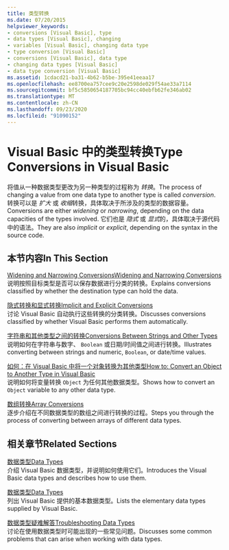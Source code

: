 ```yaml
---
title: 类型转换
ms.date: 07/20/2015
helpviewer_keywords:
- conversions [Visual Basic], type
- data types [Visual Basic], changing
- variables [Visual Basic], changing data type
- type conversion [Visual Basic]
- conversions [Visual Basic], data type
- changing data types [Visual Basic]
- data type conversion [Visual Basic]
ms.assetid: 1cdacd21-ba31-4b62-b5be-395e41eeaa17
ms.openlocfilehash: ee8700ea757cee9c20e2598de029f54ae33a7114
ms.sourcegitcommit: bf5c5850654187705bc94cc40ebfb62fe346ab02
ms.translationtype: MT
ms.contentlocale: zh-CN
ms.lasthandoff: 09/23/2020
ms.locfileid: "91090152"
---
```

# <a name="type-conversions-in-visual-basic"></a><span data-ttu-id="9a7b3-102">Visual Basic 中的类型转换</span><span class="sxs-lookup"><span data-stu-id="9a7b3-102">Type Conversions in Visual Basic</span></span>

<span data-ttu-id="9a7b3-103">将值从一种数据类型更改为另一种类型的过程称为 *转换*。</span><span class="sxs-lookup"><span data-stu-id="9a7b3-103">The process of changing a value from one data type to another type is called *conversion*.</span></span> <span data-ttu-id="9a7b3-104">转换可以是 *扩大* 或 *收缩*转换，具体取决于所涉及的类型的数据容量。</span><span class="sxs-lookup"><span data-stu-id="9a7b3-104">Conversions are either *widening* or *narrowing*, depending on the data capacities of the types involved.</span></span> <span data-ttu-id="9a7b3-105">它们也是 *隐式* 或 *显式*的，具体取决于源代码中的语法。</span><span class="sxs-lookup"><span data-stu-id="9a7b3-105">They are also *implicit* or *explicit*, depending on the syntax in the source code.</span></span>  
  
## <a name="in-this-section"></a><span data-ttu-id="9a7b3-106">本节内容</span><span class="sxs-lookup"><span data-stu-id="9a7b3-106">In This Section</span></span>  

 [<span data-ttu-id="9a7b3-107">Widening and Narrowing Conversions</span><span class="sxs-lookup"><span data-stu-id="9a7b3-107">Widening and Narrowing Conversions</span></span>](widening-and-narrowing-conversions.md)  
 <span data-ttu-id="9a7b3-108">说明按照目标类型是否可以保存数据进行分类的转换。</span><span class="sxs-lookup"><span data-stu-id="9a7b3-108">Explains conversions classified by whether the destination type can hold the data.</span></span>  
  
 [<span data-ttu-id="9a7b3-109">隐式转换和显式转换</span><span class="sxs-lookup"><span data-stu-id="9a7b3-109">Implicit and Explicit Conversions</span></span>](implicit-and-explicit-conversions.md)  
 <span data-ttu-id="9a7b3-110">讨论 Visual Basic 自动执行这些转换的分类转换。</span><span class="sxs-lookup"><span data-stu-id="9a7b3-110">Discusses conversions classified by whether Visual Basic performs them automatically.</span></span>  
  
 [<span data-ttu-id="9a7b3-111">字符串和其他类型之间的转换</span><span class="sxs-lookup"><span data-stu-id="9a7b3-111">Conversions Between Strings and Other Types</span></span>](conversions-between-strings-and-other-types.md)  
 <span data-ttu-id="9a7b3-112">说明如何在字符串与数字、 `Boolean` 或日期/时间值之间进行转换。</span><span class="sxs-lookup"><span data-stu-id="9a7b3-112">Illustrates converting between strings and numeric, `Boolean`, or date/time values.</span></span>  
  
 [<span data-ttu-id="9a7b3-113">如何：在 Visual Basic 中将一个对象转换为其他类型</span><span class="sxs-lookup"><span data-stu-id="9a7b3-113">How to: Convert an Object to Another Type in Visual Basic</span></span>](how-to-convert-an-object-to-another-type.md)  
 <span data-ttu-id="9a7b3-114">说明如何将变量转换 `Object` 为任何其他数据类型。</span><span class="sxs-lookup"><span data-stu-id="9a7b3-114">Shows how to convert an `Object` variable to any other data type.</span></span>  
  
 [<span data-ttu-id="9a7b3-115">数组转换</span><span class="sxs-lookup"><span data-stu-id="9a7b3-115">Array Conversions</span></span>](array-conversions.md)  
 <span data-ttu-id="9a7b3-116">逐步介绍在不同数据类型的数组之间进行转换的过程。</span><span class="sxs-lookup"><span data-stu-id="9a7b3-116">Steps you through the process of converting between arrays of different data types.</span></span>  
  
## <a name="related-sections"></a><span data-ttu-id="9a7b3-117">相关章节</span><span class="sxs-lookup"><span data-stu-id="9a7b3-117">Related Sections</span></span>  

 [<span data-ttu-id="9a7b3-118">数据类型</span><span class="sxs-lookup"><span data-stu-id="9a7b3-118">Data Types</span></span>](index.md)  
 <span data-ttu-id="9a7b3-119">介绍 Visual Basic 数据类型，并说明如何使用它们。</span><span class="sxs-lookup"><span data-stu-id="9a7b3-119">Introduces the Visual Basic data types and describes how to use them.</span></span>  
  
 [<span data-ttu-id="9a7b3-120">数据类型</span><span class="sxs-lookup"><span data-stu-id="9a7b3-120">Data Types</span></span>](../../../language-reference/data-types/index.md)  
 <span data-ttu-id="9a7b3-121">列出 Visual Basic 提供的基本数据类型。</span><span class="sxs-lookup"><span data-stu-id="9a7b3-121">Lists the elementary data types supplied by Visual Basic.</span></span>  
  
 [<span data-ttu-id="9a7b3-122">数据类型疑难解答</span><span class="sxs-lookup"><span data-stu-id="9a7b3-122">Troubleshooting Data Types</span></span>](troubleshooting-data-types.md)  
 <span data-ttu-id="9a7b3-123">讨论在使用数据类型时可能出现的一些常见问题。</span><span class="sxs-lookup"><span data-stu-id="9a7b3-123">Discusses some common problems that can arise when working with data types.</span></span>

